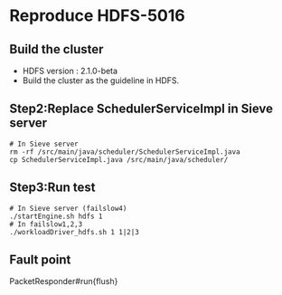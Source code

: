 # Reproduce HDFS-5016
## Build the cluster
- HDFS version : 2.1.0-beta
- Build the cluster as the guideline in HDFS.
## Step2:Replace SchedulerServiceImpl in Sieve server
```
# In Sieve server
rm -rf /src/main/java/scheduler/SchedulerServiceImpl.java
cp SchedulerServiceImpl.java /src/main/java/scheduler/
```
## Step3:Run test
```
# In Sieve server (failslow4)
./startEngine.sh hdfs 1
# In failslow1,2,3
./workloadDriver_hdfs.sh 1 1|2|3
```
## Fault point
PacketResponder#run{flush}